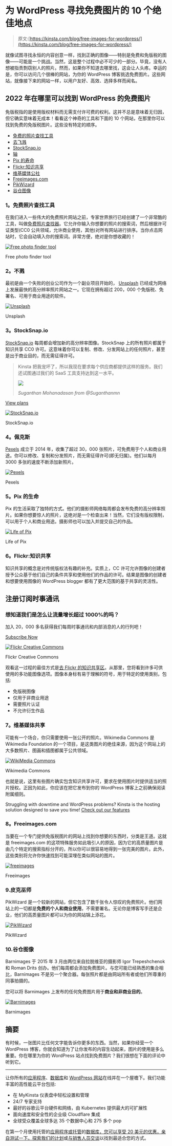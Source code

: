# 为 WordPress 寻找免费图片的 10 个绝佳地点

> 原文:[https://kinsta.com/blog/free-images-for-wordpress/](https://kinsta.com/blog/free-images-for-wordpress/)

就像试图寻找永恒的内容创意一样，找到正确的图像——特别是免费和免版税的图像——可能是一个挑战。当然，这是整个过程中必不可少的一部分。毕竟，没有人想被指责剽窃别人的照片。然而，如果你不知道去哪里找，这会让人头疼。幸运的是，你可以访问几个很棒的网站，为你的 WordPress 博客挑选免费图片。这些网站，就像接下来的网站一样，以用户友好、高效、选择多样而闻名。

## 2022 年在哪里可以找到 WordPress 的免费图片

免版税指的是使用版权材料而无需支付许可费的权利。这并不总是意味着无归因，但它确实意味着无成本！看看这个神奇的工具和下面的 10 个网站，在那里你可以找到免费的免版税图片。这些没有特定的顺序。

*   [免费的照片查找工具](#free-photo-finder-tool)
*   [去飞溅](#unsplash)
*   [StockSnap.io](#stocksnap)
*   [轴](#pexels)
*   [Pix 的寿命](#life-of-pix)
*   [Flickr:知识共享](#flickr)
*   [维基媒体公社](#wikimedia-commons)
*   [Freeimages.com](#freeimages)
*   [PikWizard](#pikwizard)
*   [谷仓图像](#barnimages)

### 1。免费照片查找工具

在我们进入一些伟大的免费照片网站之前，专家世界旅行已经创建了一个非常酷的工具，叫做[免费照片查找器](https://expertworldtravel.com/free-photo-finder/)。它允许你输入你想要的照片的搜索词，然后根据许可证类型(CC0 公共领域，允许商业使用，其他)对所有网站进行排序。当你点击网站时，它会自动填入你的搜索词。非常方便，绝对是你想收藏的！

[![Free photo finder tool](img/cb58aee499d6f9bfc54153a2d525d39e.png)](https://expertworldtravel.com/free-photo-finder/)

Free photo finder tool



### 2。不溅

最初是由一个失败的创业公司作为一个副业项目开始的， [Unsplash](https://unsplash.com) 已经成为网络上发展最快的高分辨率照片网站之一。它现在拥有超过 200，000 个免版税、免署名、可用于商业用途的软件。

[![Unsplash](img/f9c442ab9233d6bf4f23a49e69962070.png)](https://unsplash.com)

Unsplash



### 3。StockSnap.io

[StockSnap.io](https://stocksnap.io/) 每周都会增加新的高分辨率图像。StockSnap 上的所有照片都属于知识共享 CC0 许可。这意味着你可以复制、修改、分发网站上的任何照片，甚至是出于商业目的，而无需征得许可。





> Kinsta 把我宠坏了，所以我现在要求每个供应商都提供这样的服务。我们还试图通过我们的 SaaS 工具支持达到这一水平。
> 
> <footer class="wp-block-kinsta-client-quote__footer">
> 
> ![](img/60f15faa5735bd2437bf9dada5ee9192.png)
> 
> <cite class="wp-block-kinsta-client-quote__cite">Suganthan Mohanadasan from @Suganthanmn</cite></footer>

[View plans](https://kinsta.com/plans/)

[![StockSnap.io](img/d3c297e704cea9c87a4ceddbd48abdb5.png)](https://stocksnap.io/)

StockSnap.io



### 4。佩克斯

[Pexels](https://www.pexels.com/) 成立于 2014 年，收集了超过 30，000 张照片，可免费用于个人和商业用途。你可以修改、复制和分发照片，而无需征得许可(即无归属)。他们以每月 3000 多张的速度不断添加新照片。

[![Pexels](img/103d4ba646709e20912a6c4f878a87ed.png)](https://www.pexels.com/)

Pexels



### 5。Pix 的生命

Pix 的生活采取了独特的方式。他们的摄影师网络每周都会发布免费的高分辨率照片。如果你想要惊人的照片，这绝对是一个检查出来！当然，它们没有版权限制，可以用于个人和商业用途。摄影师也可以加入并提交自己的作品。

[![Life of Pix](img/ed9f461d353ba28e473c6f6850a99a80.png)](http://www.lifeofpix.com/)

Life of Pix



### 6。Flickr:知识共享

知识共享的概念是对传统版权法有趣的补充。实质上，CC 许可允许图像的创建者授予公众基于他们自己的条件共享和使用他们的作品的许可。结果是图像的创建者和想要使用图像的 WordPress blogger 都有了更大范围的基于共享的灵活性。

## 注册订阅时事通讯



### 想知道我们是怎么让流量增长超过 1000%的吗？

加入 20，000 多名获得我们每周时事通讯和内部消息的人的行列吧！

[Subscribe Now](#newsletter)

[![Flickr Creative Commons](img/a4823545336b211299122b6824001e0c.png)](https://www.flickr.com/creativecommons/)

Flickr Creative Commons



观看这一过程的最佳方式是[去 Flickr 的知识共享区](https://www.flickr.com/creativecommons/ "go to Flickr’s Creative Comments section")。从那里，您将看到许多可供使用的多功能图像选项。图像本身标有易于理解的符号，用于特定的使用类别，包括:

*   免版税图像
*   仅用于非商业用途
*   需要照片认证
*   不允许衍生作品

### 7。维基媒体共享

可能有一个场合，你只需要使用一张公开的照片。Wikimedia Commons 是 Wikimedia Foundation 的一个项目，是这类图片的绝佳来源，因为这个网站上的大多数照片、图画和插图都属于公共领域。

[![WikiMedia Commons](img/2e8faf65d5cae224647ea664ed571585.png)](https://commons.wikimedia.org/wiki/Main_Page)

Wikimedia Commons



也就是说，这里有些图片确实包含知识共享许可，要求在使用图片时提供适当的照片授权。正因为如此，你应该在把它发布到你的 WordPress 博客上之前确保阅读附属细则。

Struggling with downtime and WordPress problems? Kinsta is the hosting solution designed to save you time! [Check out our features](https://kinsta.com/features/)

### 8。Freeimages.com

当要在一个专门提供免版税图片的网站上找到你想要的东西时，分类是王道。这就是 freeimages.com 的这项特殊服务如此吸引人的原因，因为它的高质量图片是由几个特定的搜索指标分开的，所以你可以很容易地得到一张完美的图片。此外，这些类别将允许你快速找到可能深埋在类似网站的图片。

[![freeimages](img/07683db872f034aa26d4cd48f4025151.png)](http://www.freeimages.com/)

Freeimages



### 9.皮克巫师

PikWizard 是一个较新的网站，但它包含了数千张令人惊叹的免费照片。他们网站上的一切都是**免费的个人和商业使用**，不需要署名。无论你是博客写手还是企业，他们的高质量图片都可以为你的网站锦上添花。

[![PikWizard](img/312b58185f07fbb4227014e9657b3159.png)](https://pikwizard.com/)

PikWizard



### 10.谷仓图像

Barnimages 于 2015 年 3 月由两位来自拉脱维亚的摄影师 Igor Trepeshchenok 和 Roman Drits 创办。他们每周都会添加免费图片。与您可能已经熟悉的集合相比，Barnimages 不是另一个聚合器。每张照片都是由网站所有者或他们所尊重的同事拍摄的。

您可以将 Barnimages 上发布的任何免费图片用于**商业和非商业目的**。

[![Barnimages](img/543925c7aaf56c5824a73d273c78eda7.png)](https://barnimages.com/)

Barnimages



## 摘要

有时候，一张图片比任何文字能告诉你更多的东西。当然，如果你经营一个 WordPress 博客，你就会知道为了让你发布的内容生动起来，图片的使用是多么重要。你在哪里为你的 WordPress 站点找到免费图片？我们很想在下面的评论中听到它。

* * *

让你所有的[应用程序](https://kinsta.com/application-hosting/)、[数据库](https://kinsta.com/database-hosting/)和 [WordPress 网站](https://kinsta.com/wordpress-hosting/)在线并在一个屋檐下。我们功能丰富的高性能云平台包括:

*   在 MyKinsta 仪表盘中轻松设置和管理
*   24/7 专家支持
*   最好的谷歌云平台硬件和网络，由 Kubernetes 提供最大的可扩展性
*   面向速度和安全性的企业级 Cloudflare 集成
*   全球受众覆盖全球多达 35 个数据中心和 275 多个 pop

在第一个月使用托管的[应用程序或托管](https://kinsta.com/application-hosting/)的[数据库，您可以享受 20 美元的优惠，亲自测试一下。探索我们的](https://kinsta.com/database-hosting/)[计划](https://kinsta.com/plans/)或[与销售人员交谈](https://kinsta.com/contact-us/)以找到最适合您的方式。